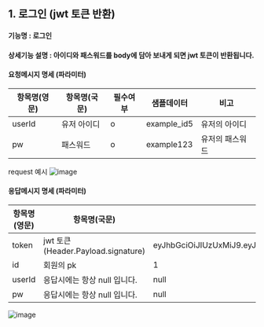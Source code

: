 ## 1. 로그인 (jwt 토큰 반환)

#### 기능명 : 로그인
#### 상세기능 설명 : 아이디와 패스워드를 body에 담아 보내게 되면 jwt 토큰이 반환됩니다.

#### 요청메시지 명세 (파라미터)

|항목명(영문)|항목명(국문)|필수여부|샘플데이터|비고|
|---|---|---|---|---|
|userId|유저 아이디|o|example_id5|유저의 아이디|
|pw|패스워드|o|example123|유저의 패스워드|

request 예시
![image](https://user-images.githubusercontent.com/43841476/169194457-58abf6f3-9db5-482c-838f-b9dbfc8833db.png)




#### 응답메시지 명세 (파라미터)

|항목명(영문)|항목명(국문)|샘플데이터|비고|
|---|---|---|---|
|token| jwt 토큰 (Header.Payload.signature)| eyJhbGciOiJIUzUxMiJ9.eyJzdWIiOiIxIiwiaXNzIjoiZGVtbyBhcHAiLCJpYXQiOjE2NTI5Mjc3MjAsImV4cCI6MTY1MzAxNDEyMH0.KgNktYueNGjLsBGZQ0hIFqu9wFD6ca8KtXc10l8EmQJjx6Yy9JMNnZW9bv3KhYhdnPQPo8q4G8gYQD8Qbkig8g |
|id| 회원의 pk| 1 |
|userId| 응답시에는 항상 null 입니다. | null |
|pw| 응답시에는 항상 null 입니다. | null |

![image](https://user-images.githubusercontent.com/43841476/169194532-a415a175-58f4-4b40-8dd9-93523162e8a8.png)





